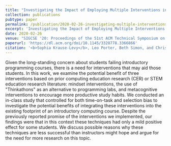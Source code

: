 ```yaml
---
title: "Investigating the Impact of Employing Multiple Interventions in a CS1 Course"
collection: publications
pubtype: paper
permalink: /publication/2020-02-26-investigating-multiple-interventions-in-a-CS1-course
excerpt: 'Investigating the Impact of Employing Multiple Interventions in a CS1 Course'
date: 2020-02-26
venue: "SIGCSE '20: Proceedings of the 51st ACM Technical Symposium on Computer Science Education"
paperurl: 'https://dl.acm.org/doi/10.1145/3328778.3366866'
citation: '<b>Sophia Krause-Levy</b>, Leo Porter, Beth Simon, and Christine Alvarado. 2020. Investigating the Impact of Employing Multiple Interventions in a CS1 Course. <i>In Proceedings of the 51st ACM Technical Symposium on Computer Science Education (SIGCSE)</i>. 1082–1088. <a href="https://dl.acm.org/doi/10.1145/3328778.3366866" target="_blank">doi/10.1145/3328778.3366866</a>'
---
```


Given the long-standing concern about students failing introductory programming courses, there is a need for interventions that may aid those students. In this work, we examine the potential benefit of three interventions based on prior computing education research (CER) or STEM education research literature: mindset interventions, the use of "Thinkathons" as an alternative to programming labs, and metacognitive interventions to encourage more productive study habits. We conducted an in-class study that controlled for both time-on-task and selection bias to investigate the potential benefits of integrating these interventions into the existing footprint of an introductory computing course. Despite the previously reported promise of the interventions we implemented, our findings were that in this context these techniques had only a mild positive effect for some students. We discuss possible reasons why these techniques are less successful than instructors might hope and argue for the need for more research on this topic.
